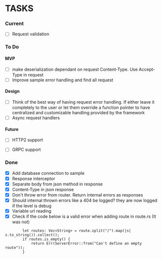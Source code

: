 
# TASKS

### Current

- [ ] Request validation

### To Do 

#### MVP

- [ ] make deserialization dependant on request Content-Type. Use Accept-Type in request
- [ ] Improve sample error handling and find all request

#### Design

- [ ] Think of the best way of having request error handling. If either leave it completely to the 
user or let them override a function pointer to have centralized and customizable handling provided by the framework
- [ ] Async request handlers

#### Future

- [ ] HTTP2 support
- [ ] GRPC support


### Done

- [x] Add database connection to sample
- [x] Response interceptor
- [x] Separate body from json method in response
- [x] Content-Type in json response
- [x] Don't throw error from router. Return internal errors as responses
- [x] Should internal thrown errors like a 404 be logged? they are now logged if the level is debug
- [x] Variable url reading
- [x] Check if the code below is a valid error when adding route in route.rs (It was not)
```
        let routes: Vec<String> = route.split("/").map(|s| s.to_string()).collect();
        if routes.is_empty() {
            return Err(ServerError::from("Can't define an empty route"));
        }
```
